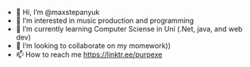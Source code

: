 - 👋 Hi, I’m @maxstepanyuk
- 👀 I’m interested in music production and programming
- 🌱 I’m currently learning Computer Sciense in Uni (.Net, java, and web dev)
- 💞️ I’m looking to collaborate on my momework))
- 📫 How to reach me https://linktr.ee/purpexe

<!---
maxstepanyuk/maxstepanyuk is a ✨ special ✨ repository because its `README.md` (this file) appears on your GitHub profile.
You can click the Preview link to take a look at your changes.
--->
